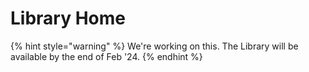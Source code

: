 # Library Home

{% hint style="warning" %}
We're working on this. The Library will be available by the end of Feb '24.
{% endhint %}
